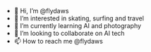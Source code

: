 - 👋 Hi, I’m @flydaws
- 👀 I’m interested in skating, surfing and travel
- 🌱 I’m currently learning AI and photography
- 💞️ I’m looking to collaborate on AI tech
- 📫 How to reach me @flydaws

<!---
flydaws/flydaws is a ✨ special ✨ repository because its `README.md` (this file) appears on your GitHub profile.
You can click the Preview link to take a look at your changes.
--->
